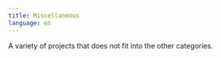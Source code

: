 ```yaml
---
title: Miscellaneous
language: en
---
```


A variety of projects that does not fit into the other categories.
